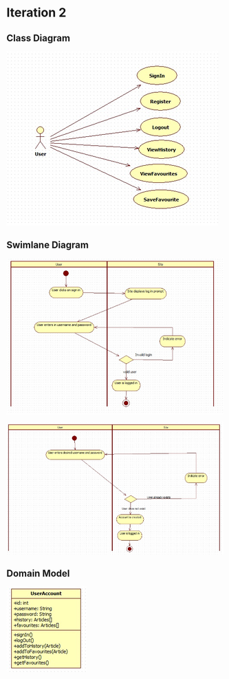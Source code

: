 # Iteration 2

## Class Diagram

![](./Images/class-2.jpg)

## Swimlane Diagram

![](./Images/swimlane-signin.jpg)

![](./Images/swimlane-register.jpg)

## Domain Model

![](./Images/domain-2.jpg)
